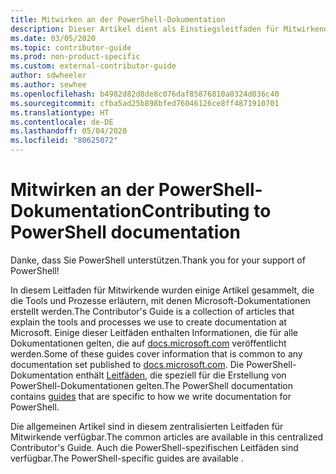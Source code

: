 ```yaml
---
title: Mitwirken an der PowerShell-Dokumentation
description: Dieser Artikel dient als Einstiegsleitfaden für Mitwirkende an der PowerShell-Dokumentation.
ms.date: 03/05/2020
ms.topic: contributor-guide
ms.prod: non-product-specific
ms.custom: external-contributor-guide
author: sdwheeler
ms.author: sewhee
ms.openlocfilehash: b4982d82d8de8c076daf85876810a0324d036c40
ms.sourcegitcommit: cfba5ad25b898bfed76046126ce8ff4871910701
ms.translationtype: HT
ms.contentlocale: de-DE
ms.lasthandoff: 05/04/2020
ms.locfileid: "80625072"
---
```

# <a name="contributing-to-powershell-documentation"></a><span data-ttu-id="fb7cc-103">Mitwirken an der PowerShell-Dokumentation</span><span class="sxs-lookup"><span data-stu-id="fb7cc-103">Contributing to PowerShell documentation</span></span>

<span data-ttu-id="fb7cc-104">Danke, dass Sie PowerShell unterstützen.</span><span class="sxs-lookup"><span data-stu-id="fb7cc-104">Thank you for your support of PowerShell!</span></span>

<span data-ttu-id="fb7cc-105">In diesem Leitfaden für Mitwirkende wurden einige Artikel gesammelt, die die Tools und Prozesse erläutern, mit denen Microsoft-Dokumentationen erstellt werden.</span><span class="sxs-lookup"><span data-stu-id="fb7cc-105">The Contributor's Guide is a collection of articles that explain the tools and processes we use to create documentation at Microsoft.</span></span> <span data-ttu-id="fb7cc-106">Einige dieser Leitfäden enthalten Informationen, die für alle Dokumentationen gelten, die auf [docs.microsoft.com][docs] veröffentlicht werden.</span><span class="sxs-lookup"><span data-stu-id="fb7cc-106">Some of these guides cover information that is common to any documentation set published to [docs.microsoft.com][docs].</span></span> <span data-ttu-id="fb7cc-107">Die PowerShell-Dokumentation enthält [Leitfäden][psdocs], die speziell für die Erstellung von PowerShell-Dokumentationen gelten.</span><span class="sxs-lookup"><span data-stu-id="fb7cc-107">The PowerShell documentation contains [guides][psdocs] that are specific to how we write documentation for PowerShell.</span></span>

<span data-ttu-id="fb7cc-108">Die allgemeinen Artikel sind in diesem zentralisierten Leitfaden für Mitwirkende verfügbar.</span><span class="sxs-lookup"><span data-stu-id="fb7cc-108">The common articles are available in this centralized Contributor's Guide.</span></span> <span data-ttu-id="fb7cc-109">Auch die PowerShell-spezifischen Leitfäden sind verfügbar.</span><span class="sxs-lookup"><span data-stu-id="fb7cc-109">The PowerShell-specific guides are available .</span></span>

<!--link refs-->
[docs]: https://docs.microsoft.com/
[psdocs]: https://docs.microsoft.com/powershell/scripting/community/contributing/overview
